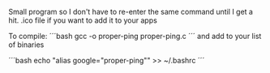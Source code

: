 Small program so I don't have to re-enter the same command until I get a hit.
.ico file if you want to add it to your apps

To compile:
´´´bash
gcc -o proper-ping proper-ping.c
´´´
and add to your list of binaries

´´´bash
echo "alias google="proper-ping"" >> ~/.bashrc
´´´
